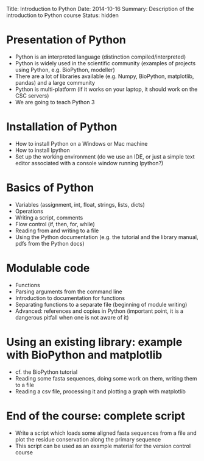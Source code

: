 Title: Introduction to Python
Date: 2014-10-16
Summary: Description of the introduction to Python course
Status: hidden

# Presentation of Python

- Python is an interpreted language (distinction compiled/interpreted)
- Python is widely used in the scientific community (examples of projects using
    Python, e.g. BioPython, modeller)
- There are a lot of libraries available (e.g. Numpy, BioPython, matplotlib,
    pandas) and a large community
- Python is multi-platform (if it works on your laptop, it should work on the
    CSC servers)
- We are going to teach Python 3

# Installation of Python

- How to install Python on a Windows or Mac machine
- How to install Ipython
- Set up the working environment (do we use an IDE, or just a simple text
    editor associated with a console window running Ipython?)

# Basics of Python

- Variables (assignment, int, float, strings, lists, dicts)
- Operations
- Writing a script, comments
- Flow control (if, then, for, while)
- Reading from and writing to a file
- Using the Python documentation (e.g. the tutorial and the library manual,
    pdfs from the Python docs)

# Modulable code

- Functions
- Parsing arguments from the command line
- Introduction to documentation for functions
- Separating functions to a separate file (beginning of module writing)
- Advanced: references and copies in Python (important point, it is a dangerous
    pitfall when one is not aware of it)

# Using an existing library: example with BioPython and matplotlib

- cf. the BioPython tutorial
- Reading some fasta sequences, doing some work on them, writing them to a file
- Reading a csv file, processing it and plotting a graph with matplotlib

# End of the course: complete script

- Write a script which loads some aligned fasta sequences from a file and plot
    the residue conservation along the primary sequence
- This script can be used as an example material for the version control course
